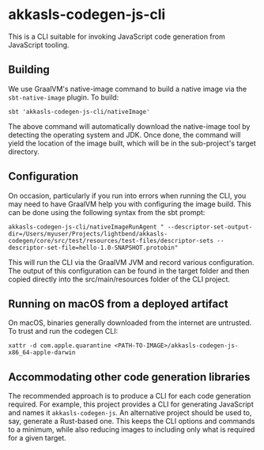 # akkasls-codegen-js-cli

This is a CLI suitable for invoking JavaScript code generation from JavaScript tooling.

## Building

We use GraalVM's native-image command to build a native image via the `sbt-native-image` plugin. To build:

```
sbt 'akkasls-codegen-js-cli/nativeImage'
```

The above command will automatically download the native-image tool by detecting the operating system
and JDK. Once done, the command will yield the location of the image built, which will be in the 
sub-project's target directory.

## Configuration

On occasion, particularly if you run into errors when running the CLI, you may need to have GraalVM
help you with configuring the image build. This can be done using the following syntax from the sbt
prompt:

```
akkasls-codegen-js-cli/nativeImageRunAgent " --descriptor-set-output-dir=/Users/myuser/Projects/lightbend/akkasls-codegen/core/src/test/resources/test-files/descriptor-sets --descriptor-set-file=hello-1.0-SNAPSHOT.protobin"
```

This will run the CLI via the GraalVM JVM and record various configuration. The output of this configuration can be found
in the target folder and then copied directly into the src/main/resources folder of the CLI project.

## Running on macOS from a deployed artifact

On macOS, binaries generally downloaded from the internet are untrusted. To trust and run the codegen CLI:

```
xattr -d com.apple.quarantine <PATH-TO-IMAGE>/akkasls-codegen-js-x86_64-apple-darwin
```

## Accommodating other code generation libraries

The recommended approach is to produce a CLI for each code generation required. For example,
this project provides a CLI for generating JavaScript and names it `akkasls-codegen-js`. 
An alternative project should be used to, say, generate a Rust-based one. This keeps the CLI 
options and commands to a minimum, while also reducing images to including only what is required 
for a given target.